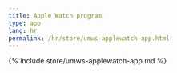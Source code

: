 ```yaml
---
title: Apple Watch program
type: app
lang: hr
permalink: /hr/store/umws-applewatch-app.html
---
```


{% include store/umws-applewatch-app.md %}
